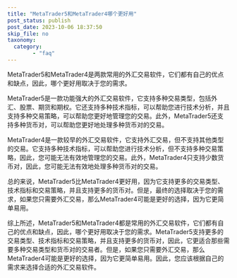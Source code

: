 ```yaml
---
title: "MetaTrader5和MetaTrader4哪个更好用"
post_status: publish
post_date: 2023-10-06 18:37:50
skip_file: no
taxonomy:
  category:
        - "faq"
---
```


MetaTrader5和MetaTrader4是两款常用的外汇交易软件，它们都有自己的优点和缺点，因此，哪个更好用取决于您的需求。

MetaTrader5是一款功能强大的外汇交易软件，它支持多种交易类型，包括外汇、股票、期货和期权。它还支持多种技术指标，可以帮助您进行技术分析，并且支持多种交易策略，可以帮助您更好地管理您的交易。此外，MetaTrader5还支持多种货币对，可以帮助您更好地处理多种货币对的交易。

MetaTrader4是一款较早的外汇交易软件，它支持外汇交易，但不支持其他类型的交易。它支持多种技术指标，可以帮助您进行技术分析，但不支持多种交易策略，因此，您可能无法有效地管理您的交易。此外，MetaTrader4只支持少数货币对，因此，您可能无法有效地处理多种货币对的交易。

总的来说，MetaTrader5比MetaTrader4更好用，因为它支持更多的交易类型、技术指标和交易策略，并且支持更多的货币对。但是，最终的选择取决于您的需求，如果您只需要外汇交易，那么MetaTrader4可能是更好的选择，因为它更简单易用。

综上所述，MetaTrader5和MetaTrader4都是常用的外汇交易软件，它们都有自己的优点和缺点，因此，哪个更好用取决于您的需求。MetaTrader5支持更多的交易类型、技术指标和交易策略，并且支持更多的货币对，因此，它更适合那些需要多种交易类型和货币对的交易者。但是，如果您只需要外汇交易，那么MetaTrader4可能是更好的选择，因为它更简单易用。因此，您应该根据自己的需求来选择合适的外汇交易软件。
